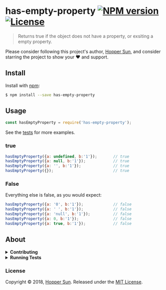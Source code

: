 # has-empty-property [![NPM version](https://img.shields.io/npm/v/has-empty-property.svg?style=flat)](https://www.npmjs.com/package/has-empty-property)  [![License](https://img.shields.io/github/license/HopperGithub/has-empty-property.svg)](https://travis-ci.org/jonschlinkert/has-empty-property)


> Returns true if the object does not have a property, or exsiting a empty property.

Please consider following this project's author, [Hopper Sun](https://github.com/HopperGithub), and consider starring the project to show your :heart: and support.

## Install

Install with [npm](https://www.npmjs.com/):

```sh
$ npm install --save has-empty-property
```

## Usage

```js
const hasEmptyProperty = require('has-empty-property');
```

See the [tests](./test.js) for more examples.

### true

```js
hasEmptyProperty({a: undefined, b:'1'});       // true
hasEmptyProperty({a: null, b:'1'});            // true
hasEmptyProperty({a: '', b:'1'});              // true
hasEmptyProperty({});                          // true
```

### False

Everything else is false, as you would expect:

```js
hasEmptyProperty({a: '0', b:'1'});             // false
hasEmptyProperty({a: ' ', b:'1'});             // false
hasEmptyProperty({a: 'null', b:'1'});          // false
hasEmptyProperty({a: 0, b:'1'});               // false
hasEmptyProperty({a: true, b:'1'});            // false
```

## About

<details>
<summary><strong>Contributing</strong></summary>

Pull requests and stars are always welcome. For bugs and feature requests, [please create an issue](../../issues/new).

</details>

<details>
<summary><strong>Running Tests</strong></summary>

Running and reviewing unit tests is a great way to get familiarized with a library and its API. You can install dependencies and run tests with the following command:

```sh
$ npm install && npm test
```

</details>

### License

Copyright © 2018, [Hopper Sun](https://github.com/HopperGithub).
Released under the [MIT License](LICENSE).
